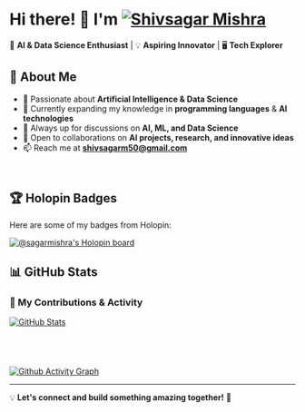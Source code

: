 # Hi there! 👋 I'm  [![Shivsagar Mishra ](https://readme-typing-svg.demolab.com/?lines=First+line+of+text;Second+line+of+text)](https://git.io/typing-svg)


🚀 **AI & Data Science Enthusiast** | 💡 **Aspiring Innovator** | 🖥️ **Tech Explorer**  

## 🌟 About Me  
- 👀 Passionate about **Artificial Intelligence & Data Science**  
- 🌱 Currently expanding my knowledge in **programming languages** & **AI technologies**  
- 💬 Always up for discussions on **AI, ML, and Data Science**  
- 🤝 Open to collaborations on **AI projects, research, and innovative ideas**  
- 📫 Reach me at **shivsagarm50@gmail.com**  

<br>

## 🏆 Holopin Badges  
Here are some of my badges from Holopin:  

[![@sagarmishra's Holopin board](https://holopin.me/sagarmishra)](https://holopin.io/@sagarmishra)  



## 📊 GitHub Stats  
### 🚀 My Contributions & Activity  

<a href="https://github.com/sagarmishra1103">
  <img src="https://github-readme-stats.vercel.app/api?username=sagarmishra1103&show_icons=true&count_private=true&title_color=0891b2&text_color=ffffff&icon_color=0891b2&bg_color=0c1117&hide_border=false&show_icons=true" alt="GitHub Stats" />
</a>


#
<br>

[![Github Activity Graph](https://github-readme-activity-graph.vercel.app/graph?username=sagarmishra1103&bg_color=0c1117&hide_border=true&theme=github-dark)](https://github.com/sagarmishra1103)

---

💡 **Let's connect and build something amazing together!** 🚀  
